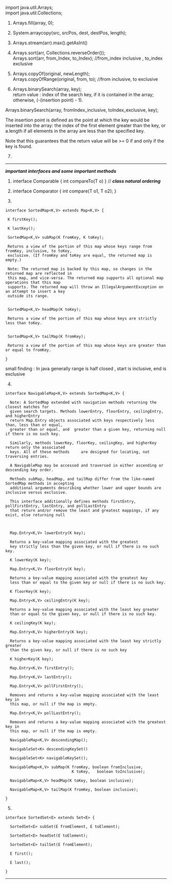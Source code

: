 import java.util.Arrays; \
import java.util.Collections; 


1) Arrays.fill(array, 0); 

2) System.arraycopy(src, srcPos, dest, destPos, length);

3) Arrays.stream(arr).max().getAsInt()

4) Arrays.sort(arr, Collections.reverseOrder()); \
Arrays.sort(arr, from_Index, to_Index); //from_index inclusive , to_index exclusive

5) Arrays.copyOf(original, newLength); \
  Arrays.copyOfRange(original, from, to);   //from inclusive, to exclusive

6)  Arrays.binarySearch(array, key); \
return value : index of the search key, if it is contained in the array; otherwise, (-(insertion point) - 1). 

Arrays.binarySearch(array, fromIndex_inclusive, toIndex_exclusive, key);

The insertion point is defined as the point at which the key would be inserted into the array: the index of the first element greater than the key, or a.length if all elements in the array are less than the specified key. 

Note that this guarantees that the return value will be >= 0 if and only if the key is found.

7) 



----------------------------------------------------------------------------------------------------------------------
***important interfaces and some important methods***


1) interface Comparable<T> { int compareTo(T o) }                // ***class natural ordering***

2) interface Comparator<T> { int compare(T o1, T o2); }

3) 
```
interface SortedMap<K,V> extends Map<K,V> { 
  
 K firstKey(); 
 
 K lastKey(); 

 SortedMap<K,V> subMap(K fromKey, K toKey); 
 
 Returns a view of the portion of this map whose keys range from fromKey, inclusive, to toKey, 
 exclusive. (If fromKey and toKey are equal, the returned map is empty.) 
 
 Note: The returned map is backed by this map, so changes in the returned map are reflected in 
 this map, and vice-versa. The returned map supports all optional map operations that this map 
 supports. The returned map will throw an IllegalArgumentException on an attempt to insert a key 
 outside its range.
 
 
 SortedMap<K,V> headMap(K toKey);
 
 Returns a view of the portion of this map whose keys are strictly less than toKey.
 
 
 SortedMap<K,V> tailMap(K fromKey);
 
 Returns a view of the portion of this map whose keys are greater than or equal to fromKey.
 
}
```
small finding : In java generally range is half closed , start is inclusive, end is exclusive

4) 
```
interface NavigableMap<K,V> extends SortedMap<K,V> {

  Note: A SortedMap extended with navigation methods returning the closest matches for 
  given search targets. Methods lowerEntry, floorEntry, ceilingEntry, and higherEntry 
  return Map.Entry objects associated with keys respectively less than, less than or equal, 
  greater than or equal, and  greater than a given key, returning null if there is no such key. 
  
  Similarly, methods lowerKey, floorKey, ceilingKey, and higherKey  return only the associated 
  keys. All of these methods     are designed for locating, not traversing entries.

  A NavigableMap may be accessed and traversed in either ascending or descending key order. 

  Methods subMap, headMap, and tailMap differ from the like-named SortedMap methods in accepting 
  additional arguments describing whether lower and upper bounds are inclusive versus exclusive. 
  
  This interface additionally defines methods firstEntry, pollFirstEntry, lastEntry, and pollLastEntry 
  that return and/or remove the least and greatest mappings, if any exist, else returning null
  
  
  
  Map.Entry<K,V> lowerEntry(K key);
  
  Returns a key-value mapping associated with the greatest 
  key strictly less than the given key, or null if there is no such key.
  
  K lowerKey(K key);
  
  Map.Entry<K,V> floorEntry(K key);
  
  Returns a key-value mapping associated with the greatest key
  less than or equal to the given key or null if there is no such key.
  
  K floorKey(K key);
  
  Map.Entry<K,V> ceilingEntry(K key);
  
  Returns a key-value mapping associated with the least key greater 
  than or equal to the given key, or null if there is no such key.
  
  K ceilingKey(K key);
  
  Map.Entry<K,V> higherEntry(K key);
  
  Returns a key-value mapping associated with the least key strictly greater
  than the given key, or null if there is no such key
  
  K higherKey(K key);
  
  Map.Entry<K,V> firstEntry();
  
  Map.Entry<K,V> lastEntry();
  
  Map.Entry<K,V> pollFirstEntry();
  
  Removes and returns a key-value mapping associated with the least key in 
  this map, or null if the map is empty.
  
  Map.Entry<K,V> pollLastEntry();
  
  Removes and returns a key-value mapping associated with the greatest key in 
  this map, or null if the map is empty.
  
  NavigableMap<K,V> descendingMap();
  
  NavigableSet<K> descendingKeySet()
  
  NavigableSet<K> navigableKeySet();
  
  NavigableMap<K,V> subMap(K fromKey, boolean fromInclusive,
                             K toKey,   boolean toInclusive);
  
  NavigableMap<K,V> headMap(K toKey, boolean inclusive);
  
  NavigableMap<K,V> tailMap(K fromKey, boolean inclusive);
  
}
```

5)

```
interface SortedSet<E> extends Set<E> {
  
  SortedSet<E> subSet(E fromElement, E toElement);
  
  SortedSet<E> headSet(E toElement);
  
  SortedSet<E> tailSet(E fromElement);
  
  E first();
  
  E last();

}
```


-----------------------------------------------------------------------------------------------------------------------
  


